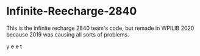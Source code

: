 # Infinite-Reecharge-2840
This is the infinite recharge 2840 team's code, but remade in WPILIB 2020 because 2019 was causing all sorts of problems. 

y e e t
